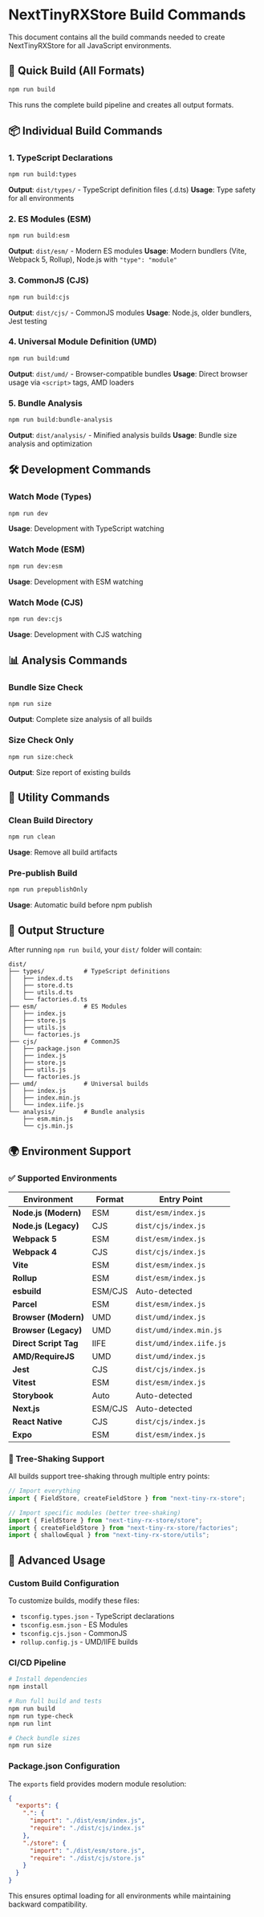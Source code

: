 # NextTinyRXStore Build Commands

This document contains all the build commands needed to create NextTinyRXStore for all JavaScript environments.

## 🚀 Quick Build (All Formats)

```bash
npm run build
```

This runs the complete build pipeline and creates all output formats.

## 📦 Individual Build Commands

### 1. TypeScript Declarations

```bash
npm run build:types
```

**Output**: `dist/types/` - TypeScript definition files (.d.ts)
**Usage**: Type safety for all environments

### 2. ES Modules (ESM)

```bash
npm run build:esm
```

**Output**: `dist/esm/` - Modern ES modules
**Usage**: Modern bundlers (Vite, Webpack 5, Rollup), Node.js with `"type": "module"`

### 3. CommonJS (CJS)

```bash
npm run build:cjs
```

**Output**: `dist/cjs/` - CommonJS modules
**Usage**: Node.js, older bundlers, Jest testing

### 4. Universal Module Definition (UMD)

```bash
npm run build:umd
```

**Output**: `dist/umd/` - Browser-compatible bundles
**Usage**: Direct browser usage via `<script>` tags, AMD loaders

### 5. Bundle Analysis

```bash
npm run build:bundle-analysis
```

**Output**: `dist/analysis/` - Minified analysis builds
**Usage**: Bundle size analysis and optimization

## 🛠️ Development Commands

### Watch Mode (Types)

```bash
npm run dev
```

**Usage**: Development with TypeScript watching

### Watch Mode (ESM)

```bash
npm run dev:esm
```

**Usage**: Development with ESM watching

### Watch Mode (CJS)

```bash
npm run dev:cjs
```

**Usage**: Development with CJS watching

## 📊 Analysis Commands

### Bundle Size Check

```bash
npm run size
```

**Output**: Complete size analysis of all builds

### Size Check Only

```bash
npm run size:check
```

**Output**: Size report of existing builds

## 🧹 Utility Commands

### Clean Build Directory

```bash
npm run clean
```

**Usage**: Remove all build artifacts

### Pre-publish Build

```bash
npm run prepublishOnly
```

**Usage**: Automatic build before npm publish

## 📁 Output Structure

After running `npm run build`, your `dist/` folder will contain:

```
dist/
├── types/           # TypeScript definitions
│   ├── index.d.ts
│   ├── store.d.ts
│   ├── utils.d.ts
│   └── factories.d.ts
├── esm/             # ES Modules
│   ├── index.js
│   ├── store.js
│   ├── utils.js
│   └── factories.js
├── cjs/             # CommonJS
│   ├── package.json
│   ├── index.js
│   ├── store.js
│   ├── utils.js
│   └── factories.js
├── umd/             # Universal builds
│   ├── index.js
│   ├── index.min.js
│   └── index.iife.js
└── analysis/        # Bundle analysis
    ├── esm.min.js
    └── cjs.min.js
```

## 🌍 Environment Support

### ✅ Supported Environments

| Environment           | Format  | Entry Point              |
| --------------------- | ------- | ------------------------ |
| **Node.js (Modern)**  | ESM     | `dist/esm/index.js`      |
| **Node.js (Legacy)**  | CJS     | `dist/cjs/index.js`      |
| **Webpack 5**         | ESM     | `dist/esm/index.js`      |
| **Webpack 4**         | CJS     | `dist/cjs/index.js`      |
| **Vite**              | ESM     | `dist/esm/index.js`      |
| **Rollup**            | ESM     | `dist/esm/index.js`      |
| **esbuild**           | ESM/CJS | Auto-detected            |
| **Parcel**            | ESM     | `dist/esm/index.js`      |
| **Browser (Modern)**  | UMD     | `dist/umd/index.js`      |
| **Browser (Legacy)**  | UMD     | `dist/umd/index.min.js`  |
| **Direct Script Tag** | IIFE    | `dist/umd/index.iife.js` |
| **AMD/RequireJS**     | UMD     | `dist/umd/index.js`      |
| **Jest**              | CJS     | `dist/cjs/index.js`      |
| **Vitest**            | ESM     | `dist/esm/index.js`      |
| **Storybook**         | Auto    | Auto-detected            |
| **Next.js**           | ESM/CJS | Auto-detected            |
| **React Native**      | CJS     | `dist/cjs/index.js`      |
| **Expo**              | ESM     | `dist/esm/index.js`      |

### 🎯 Tree-Shaking Support

All builds support tree-shaking through multiple entry points:

```javascript
// Import everything
import { FieldStore, createFieldStore } from "next-tiny-rx-store";

// Import specific modules (better tree-shaking)
import { FieldStore } from "next-tiny-rx-store/store";
import { createFieldStore } from "next-tiny-rx-store/factories";
import { shallowEqual } from "next-tiny-rx-store/utils";
```

## 🔧 Advanced Usage

### Custom Build Configuration

To customize builds, modify these files:

- `tsconfig.types.json` - TypeScript declarations
- `tsconfig.esm.json` - ES Modules
- `tsconfig.cjs.json` - CommonJS
- `rollup.config.js` - UMD/IIFE builds

### CI/CD Pipeline

```bash
# Install dependencies
npm install

# Run full build and tests
npm run build
npm run type-check
npm run lint

# Check bundle sizes
npm run size
```

### Package.json Configuration

The `exports` field provides modern module resolution:

```json
{
  "exports": {
    ".": {
      "import": "./dist/esm/index.js",
      "require": "./dist/cjs/index.js"
    },
    "./store": {
      "import": "./dist/esm/store.js",
      "require": "./dist/cjs/store.js"
    }
  }
}
```

This ensures optimal loading for all environments while maintaining backward compatibility.
